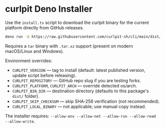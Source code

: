 # curlpit Deno Installer

Use the `install.ts` script to download the curlpit binary for the current platform directly from GitHub releases.

```bash
deno run -A https://raw.githubusercontent.com/curlpit-sh/cli/main/dist/deno/src/index.ts
```

Requires a `tar` binary with `.tar.xz` support (present on modern macOS/Linux and Windows).

Environment overrides:

- `CURLPIT_VERSION` — tag to install (default: latest published version, update script before releasing).
- `CURLPIT_REPOSITORY` — GitHub repo slug if you are testing forks.
- `CURLPIT_PLATFORM`, `CURLPIT_ARCH` — override detected os/arch.
- `CURLPIT_BIN_DIR` — destination directory (defaults to this package's `dist/` folder).
- `CURLPIT_SKIP_CHECKSUM` — skip SHA-256 verification (not recommended).
- `CURLPIT_LOCAL_BINARY` — not applicable; use manual copy instead.

The installer requires: `--allow-env --allow-net --allow-run --allow-read --allow-write`.
